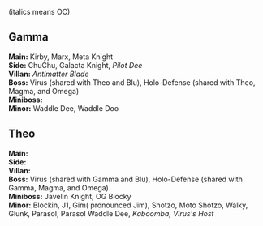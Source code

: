 (italics means OC)

## Gamma
**Main:**
Kirby, Marx, Meta Knight <br>
**Side:**
ChuChu, Galacta Knight, _Pilot Dee_ <br>
**Villan:**
_Antimatter Blade_ <br>
**Boss:**
Virus (shared with Theo and Blu), Holo-Defense (shared with Theo, Magma, and Omega) <br>
**Miniboss:** <br>
**Minor:**
Waddle Dee, Waddle Doo <br>

## Theo
**Main:** <br>
**Side:** <br>
**Villan:** <br>
**Boss:**
Virus (shared with Gamma and Blu), Holo-Defense (shared with Gamma, Magma, and Omega) <br>
**Miniboss:**
Javelin Knight, OG Blocky <br>
**Minor:**
Blockin, J1, Gim( pronounced Jim), Shotzo, Moto Shotzo, Walky, Glunk, Parasol, Parasol Waddle Dee, _Kaboomba, Virus's Host_ <br>
